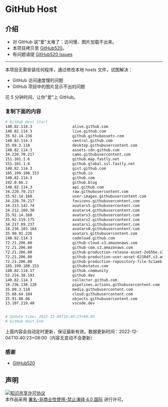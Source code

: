 # GitHub Host
## 介绍
- 对 GitHub 说"爱"太难了：访问慢、图片加载不出来。
- 本项目拷贝至 [GitHub520](https://github.com/521xueweihan/GitHub520)。
- 有问题请提 [GitHub520 issues](https://github.com/521xueweihan/GitHub520/issues/new)

---

本项目无需安装任何程序，通过修改本地 hosts 文件，试图解决：
- GitHub 访问速度慢的问题
- GitHub 项目中的图片显示不出的问题

花 5 分钟时间，让你"爱"上 GitHub。

### 复制下面的内容
```bash
# GitHub Host Start
140.82.114.3                  alive.github.com
140.82.114.3                  live.github.com
35.92.14.236                  github.githubassets.com
140.82.114.3                  central.github.com
35.89.3.118                   desktop.githubusercontent.com
140.82.114.3                  assets-cdn.github.com
34.220.70.217                 camo.githubusercontent.com
151.101.1.6                   github.map.fastly.net
151.101.1.6                   github.global.ssl.fastly.net
140.82.114.3                  gist.github.com
185.199.108.153               github.io
140.82.114.3                  github.com
192.0.66.2                    github.blog
140.82.114.3                  api.github.com
34.220.70.217                 raw.githubusercontent.com
35.92.14.168                  user-images.githubusercontent.com
34.220.70.217                 favicons.githubusercontent.com
34.213.142.74                 avatars5.githubusercontent.com
34.212.160.30                 avatars4.githubusercontent.com
35.92.14.168                  avatars3.githubusercontent.com
35.92.119.175                 avatars2.githubusercontent.com
34.217.89.237                 avatars1.githubusercontent.com
18.236.103.164                avatars0.githubusercontent.com
35.90.91.226                  avatars.githubusercontent.com
140.82.114.3                  codeload.github.com
72.21.206.80                  github-cloud.s3.amazonaws.com
72.21.206.80                  github-com.s3.amazonaws.com
72.21.206.80                  github-production-release-asset-2e65be.s3.amazonaws.com
72.21.206.80                  github-production-user-asset-6210df.s3.amazonaws.com
72.21.206.80                  github-production-repository-file-5c1aeb.s3.amazonaws.com
185.199.108.153               githubstatus.com
140.82.114.17                 github.community
52.224.38.193                 github.dev
140.82.114.3                  collector.github.com
18.236.138.120                pipelines.actions.githubusercontent.com
35.89.3.118                   media.githubusercontent.com
35.88.64.184                  cloud.githubusercontent.com
35.91.88.66                   objects.githubusercontent.com
13.107.219.40                 vscode.dev


# Update time: 2022-12-04T10:40:23+08:00
# GitHub Host End

```
上面内容会自动定时更新，保证最新有效。数据更新时间：2022-12-04T10:40:23+08:00（内容无变动不会更新）

### 感谢

- [GitHub520](https://github.com/521xueweihan/GitHub520)

## 声明
<a rel="license" href="https://creativecommons.org/licenses/by-nc-nd/4.0/deed.zh"><img alt="知识共享许可协议" style="border-width: 0" src="https://licensebuttons.net/l/by-nc-nd/4.0/88x31.png"></a><br>本作品采用 <a rel="license" href="https://creativecommons.org/licenses/by-nc-nd/4.0/deed.zh">署名-非商业性使用-禁止演绎 4.0 国际</a> 进行许可。